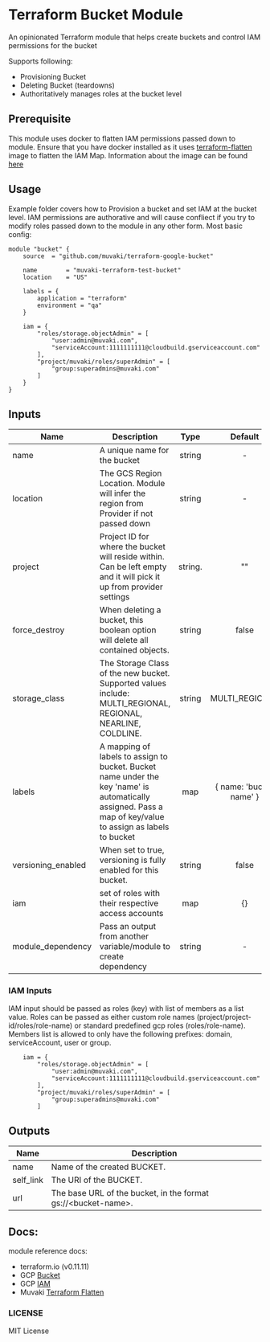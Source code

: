# Terraform Bucket Module
An opinionated Terraform module that helps create buckets and control IAM permissions for the bucket

Supports following:
- Provisioning Bucket
- Deleting Bucket (teardowns)
- Authoritatively manages roles at the bucket level

## Prerequisite
This module uses docker to flatten IAM permissions passed down to module. Ensure that you have docker installed as it uses [terraform-flatten](https://hub.docker.com/r/muvaki/terraform-flatten) image to flatten the IAM Map. Information about the image can be found [here](https://github.com/muvaki/terraform-flatten)

## Usage
Example folder covers how to Provision a bucket and set IAM at the bucket level. IAM permissions are authorative and will cause confliect if you try to modify roles passed down to the module in any other form. Most basic config:

```hcl
module "bucket" {
    source  = "github.com/muvaki/terraform-google-bucket"

    name        = "muvaki-terraform-test-bucket"
    location    = "US"

    labels = {
        application = "terraform"
        environment = "qa"
    }

    iam = {
        "roles/storage.objectAdmin" = [
            "user:admin@muvaki.com",
            "serviceAccount:1111111111@cloudbuild.gserviceaccount.com"
        ],
        "project/muvaki/roles/superAdmin" = [
            "group:superadmins@muvaki.com"
        ]
    }
}
```

## Inputs

| Name | Description | Type | Default | Required |
|------|-------------|:----:|:-----:|:-----:|
| name | A unique name for the bucket | string | - | yes|
| location | The GCS Region Location. Module will infer the region from Provider if not passed down | string | - | no|
| project | Project ID for where the bucket will reside within. Can be left empty and it will pick it up from provider settings | string. | "" | no |
| force_destroy | When deleting a bucket, this boolean option will delete all contained objects. | string | false | no|
| storage_class | The Storage Class of the new bucket. Supported values include: MULTI_REGIONAL, REGIONAL, NEARLINE, COLDLINE. | string | MULTI_REGIONAL | no|
| labels | A mapping of labels to assign to bucket. Bucket name under the key 'name' is automatically assigned. Pass a map of key/value to assign as labels to bucket | map | { name: 'bucket name' } | no|
| versioning_enabled | When set to true, versioning is fully enabled for this bucket. | string | false | no|
| iam |  set of roles with their respective access accounts | map | {} | no |
| module_dependency | Pass an output from another variable/module to create dependency | string | - | no |


### IAM Inputs

IAM input should be passed as roles (key) with list of members as a list value. Roles can be passed as either custom role names (project/project-id/roles/role-name) or standard predefined gcp roles (roles/role-name). Members list is allowed to only have the following prefixes: domain, serviceAccount, user or group.

```hcl
    iam = {
        "roles/storage.objectAdmin" = [
            "user:admin@muvaki.com",
            "serviceAccount:1111111111@cloudbuild.gserviceaccount.com"
        ],
        "project/muvaki/roles/superAdmin" = [
            "group:superadmins@muvaki.com"
        ]
```


## Outputs

| Name | Description | 
|------|-------------|
| name | Name of the created BUCKET. |
| self_link | The URI of the BUCKET. |
| url |  The base URL of the bucket, in the format gs://\<bucket-name\>. |

## Docs:

module reference docs: 
- terraform.io (v0.11.11)
- GCP [Bucket](https://cloud.google.com/storage/docs/json_api/v1/buckets)
- GCP [IAM](https://cloud.google.com/iam/)
- Muvaki [Terraform Flatten](https://github.com/muvaki/terraform-flatten)

### LICENSE

MIT License